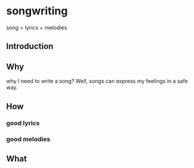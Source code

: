 # songwriting

song = lyrics + melodies

## Introduction

## Why

why I need to write a song? Well, songs can express my feelings in a safe way.

## How

### good lyrics

### good melodies

## What
